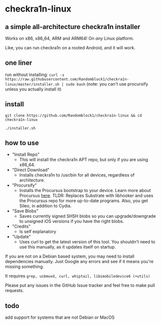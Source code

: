 # checkra1n-linux
## a simple all-architecture checkra1n installer
Works on x86, x86\_64, ARM and ARM64! On _any_ Linux platform.

Like, you can run checkra1n on a rooted Android, and it will work.

## one liner
run without installing:
`curl -s https://raw.githubusercontent.com/Randomblock1/checkra1n-linux/master/installer.sh | sudo bash`
(note: you can't use procursify unless you actually install it)

## install
`git clone https://github.com/Randomblock1/checkra1n-linux && cd checkra1n-linux`

`./installer.sh`

## how to use
- "Install Repo"
  - This will install the checkra1n APT repo, but only if you are using x86\_64.
- "Direct Download"
  - Installs checkra1n to /usr/bin for all devices, regardless of architecture.
- "Procursify"
  - Installs the Procursus bootstrap to your device. Learn more about Procursus [here](https://github.com/ProcursusTeam/Procursus). TLDR: Replaces Substrate with libhooker and uses the Procursus repo for more up-to-date programs. Also, you get Sileo, in addition to Cydia.
- “Save Blobs”
  - Saves currently signed SHSH blobs so you can upgrade/downgrade to unsigned iOS versions if you have the right blobs.
- "Credits"
  - Is self explanatory
- "Update"
  - Uses curl to get the latest version of this tool. You shouldn't need to use this manually, as it updates itself on startup.

If you are not on a Debian based system, you may need to install dependencies manually. Just Google any errors and see if it means you're missing something.

It requires `grep, usbmuxd, curl, whiptail, libimobiledevice6 (+utils)`

Please put any issues in the GitHub Issue tracker and feel free to make pull requests.

## todo
add support for systems that are not Debian or MacOS
